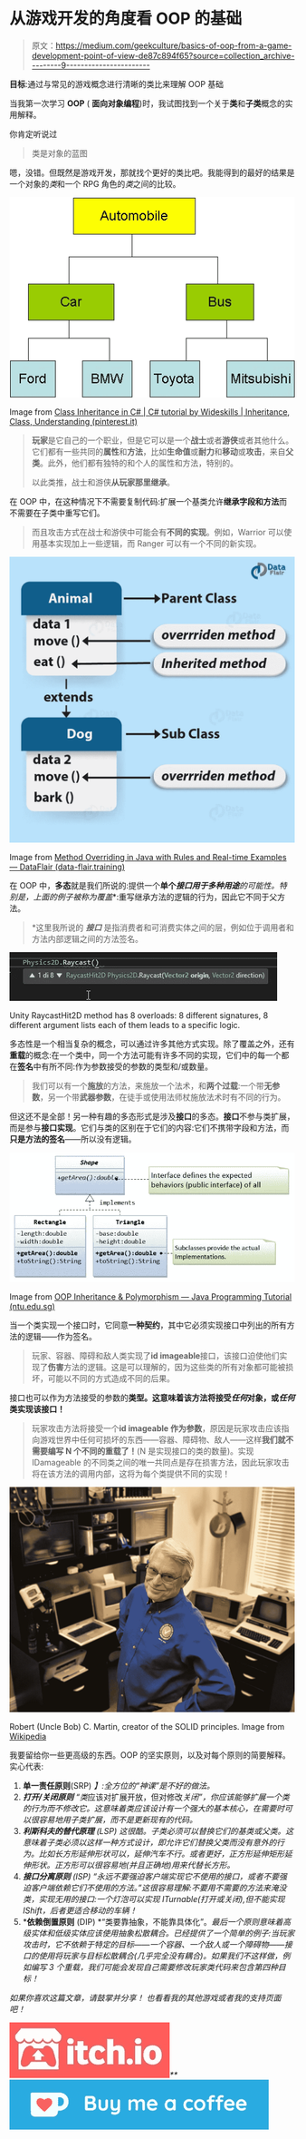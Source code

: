 # 从游戏开发的角度看 OOP 的基础

> 原文：<https://medium.com/geekculture/basics-of-oop-from-a-game-development-point-of-view-de87c894f65?source=collection_archive---------9----------------------->

**目标**:通过与常见的游戏概念进行清晰的类比来理解 OOP 基础

当我第一次学习 **OOP** ( **面向对象编程**)时，我试图找到一个关于**类**和**子类**概念的实用解释。

你肯定听说过

> 类是对象的蓝图

嗯，没错。但既然是游戏开发，那就找个更好的类比吧。我能得到的最好的结果是一个对象的*类*和一个 RPG 角色的*类*之间的比较。

[![](img/3e2badb885c16073de54a7c658f93c1f.png)](https://www.pinterest.it/pin/712272497290599853/)

Image from [Class Inheritance in C# | C# tutorial by Wideskills | Inheritance, Class, Understanding (pinterest.it)](https://www.pinterest.it/pin/712272497290599853/)

> **玩家**是它自己的一个职业，但是它可以是一个**战士**或者**游侠**或者其他什么。它们都有一些共同的**属性**和**方法**，比如**生命值**或**耐力**和**移动**或**攻击**，来自**父类**。此外，他们都有独特的和个人的属性和方法，特别的。
> 
> 以此类推，战士和游侠**从玩家那里继承**。

在 OOP 中，在这种情况下不需要复制代码:扩展一个基类允许**继承字段和方法**而不需要在子类中重写它们。

> 而且攻击方式在战士和游侠中可能会有**不同的实现**。例如，Warrior 可以使用基本实现加上一些逻辑，而 Ranger 可以有一个不同的新实现。

[![](img/fadfbb40c7166337e6cfe57745e3a18a.png)](https://data-flair.training/blogs/method-overriding-in-java/)

Image from [Method Overriding in Java with Rules and Real-time Examples — DataFlair (data-flair.training)](https://data-flair.training/blogs/method-overriding-in-java/)

在 OOP 中，**多态**就是我们所说的:提供一个**单个*****接口******用于多种用途**的可能性。特别是，上面的例子被称为**覆盖**:重写继承方法的逻辑的行为，因此它不同于父方法。

> *这里我所说的 ***接口*** 是指消费者和可消费实体之间的层，例如位于调用者和方法内部逻辑之间的方法签名。

![](img/6a34ca988f90591d09e8056d7f852565.png)

Unity RaycastHit2D method has 8 overloads: 8 different signatures, 8 different argument lists each of them leads to a specific logic.

多态性是一个相当复杂的概念，可以通过许多其他方式实现。除了覆盖之外，还有**重载**的概念:在一个类中，同一个方法可能有许多不同的实现，它们中的每一个都在**签名**中有所不同:作为参数接受的参数的类型和/或数量。

> 我们可以有一个**施放**的方法，来施放一个法术，和**两个过载**:一个带**无参数**，另一个带**武器参数**，在徒手或使用法师杖施放法术时有不同的行为。

但这还不是全部！另一种有趣的多态形式是涉及**接口**的多态。**接口**不参与类扩展，而是参与**接口实现**。它们与类的区别在于它们的内容:它们不携带字段和方法，而**只是方法的签名**——所以没有逻辑。

[![](img/5f2302fae935a2096db44525ac039b25.png)](https://www3.ntu.edu.sg/home/ehchua/programming/java/J3b_OOPInheritancePolymorphism.html)

Image from [OOP Inheritance & Polymorphism — Java Programming Tutorial (ntu.edu.sg)](https://www3.ntu.edu.sg/home/ehchua/programming/java/J3b_OOPInheritancePolymorphism.html)

当一个类实现一个接口时，它同意**一种契约**，其中它必须实现接口中列出的所有方法的逻辑——作为签名。

> 玩家、容器、障碍和敌人类实现了**id imageable**接口，该接口迫使他们实现了**伤害**方法的逻辑。这是可以理解的，因为这些类的所有对象都可能被损坏，可能以不同的方式造成不同的后果。

接口也可以作为方法接受的参数的**类型。这意味着该方法将接受*任何*对象，或*任何*类实现该接口！**

> 玩家攻击方法将接受一个**id imageable 作为参数**，原因是玩家攻击应该指向游戏世界中任何可损坏的东西——容器、障碍物、敌人——这样**我们就不需要编写 N 个不同的重载了！**(N 是实现接口的类的数量)。实现 IDamageable 的不同类之间的唯一共同点是存在损害方法，因此玩家攻击将在该方法的调用内部，这将为每个类提供不同的实现！

[![](img/48ad31cb19343d5a42805e4a8ae1c599.png)](https://en.wikipedia.org/wiki/Robert_C._Martin)

Robert (Uncle Bob) C. Martin, creator of the SOLID principles. Image from [Wikipedia](https://en.wikipedia.org/wiki/Robert_C._Martin)

我要留给你一些更高级的东西。OOP 的坚实原则，以及对每个原则的简要解释。实心代表:

1.  **单一责任原则**(SRP)
    *】:全方位的“神课”是不好的做法。*
2.  ***打开/关闭原则**
    “类*应该对扩展开放，但对修改*关闭”，你应该能够扩展一个类的行为而不修改它。这意味着类应该设计有一个强大的基本核心，在需要时可以很容易地用子类扩展，而不是更新现有的代码。*
3.  ***利斯科夫的替代原理** (LSP)
    这很酷。子类必须可以替换它们的基类或父类。这意味着子类必须以这样一种方式设计，即允许它们替换父类而没有意外的行为。比如长方形延伸形状可以，延伸汽车不行。或者更好，正方形延伸矩形延伸形状。正方形可以很容易地(并且正确地)用来代替长方形。*
4.  ***接口分离原则** (ISP)
    *“永远不要强迫客户端实现它不使用的接口，或者不要强迫客户端依赖它们不使用的方法。”这很容易理解:不要用不需要的方法来淹没类，实现无用的接口:一个灯泡可以实现 ITurnable(打开或关闭),但不能实现 IShift，后者更适合移动的车辆！**
5.  ***依赖倒置原则** (DIP)
    *“类要靠抽象，不能靠具体化”。*最后一个原则意味着高级实体和低级实体应该使用抽象松散耦合。已经提供了一个简单的例子:当玩家攻击时，它不依赖于特定的目标——一个容器、一个敌人或一个障碍物——接口的使用将玩家与目标松散耦合(几乎完全没有耦合)。如果我们不这样做，例如编写 3 个重载，我们可能会发现自己需要修改玩家类代码来包含第四种目标！*

*如果你喜欢这篇文章，请鼓掌并分享！
也看看我的其他游戏或者我的支持页面吧！*

*[![](img/dcf4d4b1f490c7140043d8f0460f4aff.png)](https://danioquero.itch.io/)**[![](img/99eb2091d096af2a73a26040fdfa987a.png)](https://ko-fi.com/danioquero)*
